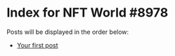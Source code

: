 # Index for NFT World #8978
Posts will be displayed in the order below:

- [Your first post](./001-first.md)

